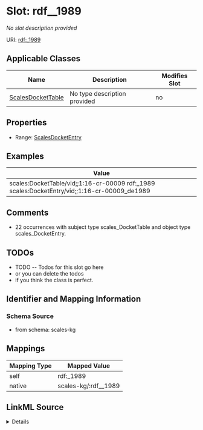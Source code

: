 

# Slot: rdf__1989


_No slot description provided_





URI: [rdf:_1989](http://www.w3.org/1999/02/22-rdf-syntax-ns#_1989)



<!-- no inheritance hierarchy -->





## Applicable Classes

| Name | Description | Modifies Slot |
| --- | --- | --- |
| [ScalesDocketTable](../classes/ScalesDocketTable.md) | No type description provided |  no  |







## Properties

* Range: [ScalesDocketEntry](../classes/ScalesDocketEntry.md)






## Examples

| Value |
| --- |
| scales:DocketTable/vid;;1:16-cr-00009 rdf:_1989 scales:DocketEntry/vid;;1:16-cr-00009_de1989 |

## Comments

* 22 occurrences with subject type scales_DocketTable and object type scales_DocketEntry.

## TODOs

* TODO -- Todos for this slot go here
* or you can delete the todos
* if you think the class is perfect.

## Identifier and Mapping Information







### Schema Source


* from schema: scales-kg




## Mappings

| Mapping Type | Mapped Value |
| ---  | ---  |
| self | rdf:_1989 |
| native | scales-kg/:rdf__1989 |




## LinkML Source

<details>
```yaml
name: rdf__1989
description: No slot description provided
todos:
- TODO -- Todos for this slot go here
- or you can delete the todos
- if you think the class is perfect.
comments:
- 22 occurrences with subject type scales_DocketTable and object type scales_DocketEntry.
examples:
- value: scales:DocketTable/vid;;1:16-cr-00009 rdf:_1989 scales:DocketEntry/vid;;1:16-cr-00009_de1989
from_schema: scales-kg
rank: 1000
slot_uri: rdf:_1989
alias: rdf__1989
domain_of:
- scales_DocketTable
range: scales_DocketEntry

```
</details>